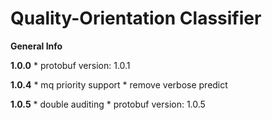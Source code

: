 # Quality-Orientation Classifier 

**General Info**

**1.0.0**
    * protobuf version: 1.0.1

**1.0.4**
    * mq priority support
    * remove verbose predict
    
**1.0.5**
    * double auditing
    * protobuf version: 1.0.5